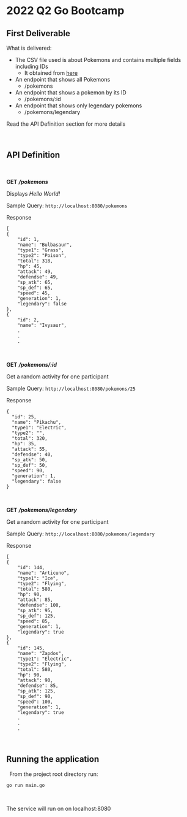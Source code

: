 # 2022 Q2 Go Bootcamp

## First Deliverable


What is delivered:

- The CSV file used is about Pokemons and contains multiple fields including IDs
  - It obtained from [here](http://www.metabates.com/2015/10/15/handling-http-request-errors-in-go/)
- An endpoint that shows all Pokemons
  - /pokemons
- An endpoint that shows a pokemon by its ID
  - /pokemons/:id
- An endpoint that shows only legendary pokemons
  - /pokemons/legendary

Read the API Definition section for more details


&nbsp;

## API Definition

&nbsp;

**GET** ***/pokemons***

Displays *Hello World!*

Sample Query: 
`http://localhost:8080/pokemons`

Response

    [
    {
        "id": 1,
        "name": "Bulbasaur",
        "type1": "Grass",
        "type2": "Poison",
        "total": 318,
        "hp": 45,
        "attack": 49,
        "defendse": 49,
        "sp_atk": 65,
        "sp_def": 65,
        "speed": 45,
        "generation": 1,
        "legendary": false
    },
    {
        "id": 2,
        "name": "Ivysaur",
        .
        .
        .

&nbsp;

**GET** ***/pokemons/:id***

Get a random activity for one participant

Sample Query: 
`http://localhost:8080/pokemons/25`

Response

    {
      "id": 25,
      "name": "Pikachu",
      "type1": "Electric",
      "type2": "",
      "total": 320,
      "hp": 35,
      "attack": 55,
      "defendse": 40,
      "sp_atk": 50,
      "sp_def": 50,
      "speed": 90,
      "generation": 1,
      "legendary": false
    }


&nbsp;

**GET** ***/pokemons/legendary***

Get a random activity for one participant

Sample Query: 
`http://localhost:8080/pokemons/legendary`

Response

    [
    {
        "id": 144,
        "name": "Articuno",
        "type1": "Ice",
        "type2": "Flying",
        "total": 580,
        "hp": 90,
        "attack": 85,
        "defendse": 100,
        "sp_atk": 95,
        "sp_def": 125,
        "speed": 85,
        "generation": 1,
        "legendary": true
    },
    {
        "id": 145,
        "name": "Zapdos",
        "type1": "Electric",
        "type2": "Flying",
        "total": 580,
        "hp": 90,
        "attack": 90,
        "defendse": 85,
        "sp_atk": 125,
        "sp_def": 90,
        "speed": 100,
        "generation": 1,
        "legendary": true
        .
        .
        .


&nbsp;


## Running the application

&nbsp;
From the project root directory run:

    go run main.go  

&nbsp;

The service will run on  on localhost:8080

&nbsp;